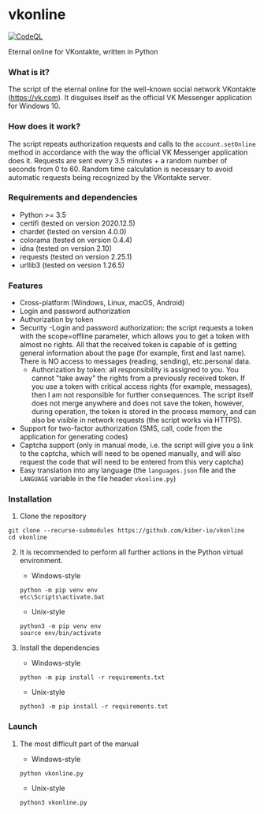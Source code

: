 # vkonline
[![CodeQL](https://github.com/kiber-io/vkonline/actions/workflows/codeql-analysis.yml/badge.svg)](https://github.com/kiber-io/vkonline/actions/workflows/codeql-analysis.yml)

Eternal online for VKontakte, written in Python

### What is it?
The script of the eternal online for the well-known social network VKontakte (https://vk.com).
It disguises itself as the official VK Messenger application for Windows 10.

### How does it work?
The script repeats authorization requests and calls to the `account.setOnline` method in accordance with the way the official VK Messenger application does it.
Requests are sent every 3.5 minutes + a random number of seconds from 0 to 60. Random time calculation is necessary to avoid automatic requests being recognized by the VKontakte server.

### Requirements and dependencies
- Python >= 3.5
- certifi (tested on version 2020.12.5)
- chardet (tested on version 4.0.0)
- colorama (tested on version 0.4.4)
- idna (tested on version 2.10)
- requests (tested on version 2.25.1)
- urllib3 (tested on version 1.26.5)

### Features
- Cross-platform (Windows, Linux, macOS, Android)
- Login and password authorization
- Authorization by token
- Security
-Login and password authorization: the script requests a token with the scope=offline parameter, which allows you to get a token with almost no rights. All that the received token is capable of is getting general information about the page (for example, first and last name). There is NO access to messages (reading, sending), etc.personal data.
    - Authorization by token: all responsibility is assigned to you. You cannot "take away" the rights from a previously received token. If you use a token with critical access rights (for example, messages), then I am not responsible for further consequences. The script itself does not merge anywhere and does not save the token, however, during operation, the token is stored in the process memory, and can also be visible in network requests (the script works via HTTPS).
- Support for two-factor authorization (SMS, call, code from the application for generating codes)
- Captcha support (only in manual mode, i.e. the script will give you a link to the captcha, which will need to be opened manually, and will also request the code that will need to be entered from this very captcha)
- Easy translation into any language (the `languages.json` file and the `LANGUAGE` variable in the file header `vkonline.py`)

### Installation
1. Clone the repository
```
git clone --recurse-submodules https://github.com/kiber-io/vkonline
cd vkonline
```
2. It is recommended to perform all further actions in the Python virtual environment.

    - Windows-style  
    ```
    python -m pip venv env
    etc\Scripts\activate.bat
    ```  
    - Unix-style  
    ```
    python3 -m pip venv env
    source env/bin/activate
    ```  
3. Install the dependencies  

    - Windows-style  
    ```
    python -m pip install -r requirements.txt
    ```
    - Unix-style  
    ```
    python3 -m pip install -r requirements.txt
    ```
### Launch
1. The most difficult part of the manual  

    - Windows-style  
    ```
    python vkonline.py
    ```
    - Unix-style  
    ```
    python3 vkonline.py
    ```
